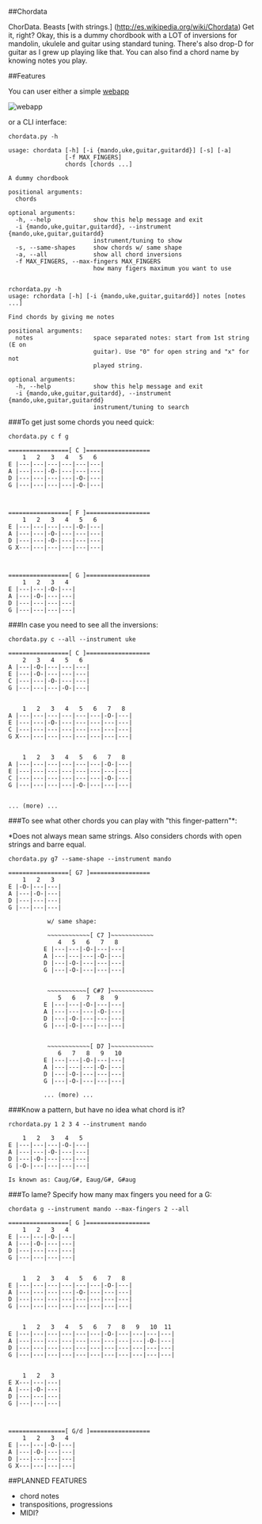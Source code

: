 ##Chordata

ChorData. Beasts [with strings.] (http://es.wikipedia.org/wiki/Chordata) Get it, right? Okay, this is a dummy chordbook with a LOT of inversions for mandolin, ukulele and guitar using standard tuning. There's also drop-D for guitar as I grew up playing like that. You can also find a chord name by knowing notes you play.

##Features

You can user either a simple [webapp](http://chords.starenka.net)

![webapp](/webapp.png?raw=true "chordata")

or a CLI interface:


    chordata.py -h

    usage: chordata [-h] [-i {mando,uke,guitar,guitardd}] [-s] [-a]
                    [-f MAX_FINGERS]
                    chords [chords ...]

    A dummy chordbook

    positional arguments:
      chords

    optional arguments:
      -h, --help            show this help message and exit
      -i {mando,uke,guitar,guitardd}, --instrument {mando,uke,guitar,guitardd}
                            instrument/tuning to show
      -s, --same-shapes     show chords w/ same shape
      -a, --all             show all chord inversions
      -f MAX_FINGERS, --max-fingers MAX_FINGERS
                            how many figers maximum you want to use


    rchordata.py -h
    usage: rchordata [-h] [-i {mando,uke,guitar,guitardd}] notes [notes ...]

    Find chords by giving me notes

    positional arguments:
      notes                 space separated notes: start from 1st string (E on
                            guitar). Use "0" for open string and "x" for not
                            played string.

    optional arguments:
      -h, --help            show this help message and exit
      -i {mando,uke,guitar,guitardd}, --instrument {mando,uke,guitar,guitardd}
                            instrument/tuning to search


###To get just some chords you need quick:


    chordata.py c f g

    =================[ C ]==================
        1   2   3   4   5   6
    E |---|---|---|---|---|---|
    A |---|---|-O-|---|---|---|
    D |---|---|---|---|-O-|---|
    G |---|---|---|---|-O-|---|



    =================[ F ]==================
        1   2   3   4   5   6
    E |---|---|---|---|-O-|---|
    A |---|---|-O-|---|---|---|
    D |---|---|-O-|---|---|---|
    G X---|---|---|---|---|---|



    =================[ G ]==================
        1   2   3   4
    E |---|---|-O-|---|
    A |---|-O-|---|---|
    D |---|---|---|---|
    G |---|---|---|---|



###In case you need to see all the inversions:


    chordata.py c --all --instrument uke

    =================[ C ]==================
        2   3   4   5   6
    A |---|-O-|---|---|---|
    E |---|-O-|---|---|---|
    C |---|---|-O-|---|---|
    G |---|---|---|-O-|---|


        1   2   3   4   5   6   7   8
    A |---|---|---|---|---|---|-O-|---|
    E |---|---|-O-|---|---|---|---|---|
    C |---|---|---|---|---|---|---|---|
    G X---|---|---|---|---|---|---|---|


        1   2   3   4   5   6   7   8
    A |---|---|---|---|---|---|-O-|---|
    E |---|---|---|---|---|---|---|---|
    C |---|---|---|---|---|---|-O-|---|
    G |---|---|---|---|-O-|---|---|---|


    ... (more) ...


###To see what other chords you can play with "this finger-pattern"*:

*Does not always mean same strings. Also considers chords with open strings and barre equal.


    chordata.py g7 --same-shape --instrument mando

    =================[ G7 ]=================
        1   2   3
    E |-O-|---|---|
    A |---|-O-|---|
    D |---|---|---|
    G |---|---|---|

               w/ same shape:

               ~~~~~~~~~~~~[ C7 ]~~~~~~~~~~~~
                  4   5   6   7   8
              E |---|---|-O-|---|---|
              A |---|---|---|-O-|---|
              D |---|-O-|---|---|---|
              G |---|-O-|---|---|---|


               ~~~~~~~~~~~[ C#7 ]~~~~~~~~~~~~
                  5   6   7   8   9
              E |---|---|-O-|---|---|
              A |---|---|---|-O-|---|
              D |---|-O-|---|---|---|
              G |---|-O-|---|---|---|


               ~~~~~~~~~~~~[ D7 ]~~~~~~~~~~~~
                  6   7   8   9   10
              E |---|---|-O-|---|---|
              A |---|---|---|-O-|---|
              D |---|-O-|---|---|---|
              G |---|-O-|---|---|---|

              ... (more) ...


###Know a pattern, but have no idea what chord is it?

    rchordata.py 1 2 3 4 --instrument mando

        1   2   3   4   5
    E |---|---|---|-O-|---|
    A |---|---|-O-|---|---|
    D |---|-O-|---|---|---|
    G |-O-|---|---|---|---|

    Is known as: Caug/G#, Eaug/G#, G#aug


###To lame? Specify how many max fingers you need for a G:

    chordata g --instrument mando --max-fingers 2 --all

    =================[ G ]==================
        1   2   3   4
    E |---|---|-O-|---|
    A |---|-O-|---|---|
    D |---|---|---|---|
    G |---|---|---|---|


        1   2   3   4   5   6   7   8
    E |---|---|---|---|---|---|-O-|---|
    A |---|---|---|---|-O-|---|---|---|
    D |---|---|---|---|---|---|---|---|
    G |---|---|---|---|---|---|---|---|


        1   2   3   4   5   6   7   8   9   10  11
    E |---|---|---|---|---|---|-O-|---|---|---|---|
    A |---|---|---|---|---|---|---|---|---|-O-|---|
    D |---|---|---|---|---|---|---|---|---|---|---|
    G |---|---|---|---|---|---|---|---|---|---|---|


        1   2   3
    E X---|---|---|
    A |---|-O-|---|
    D |---|---|---|
    G |---|---|---|



    ================[ G/d ]=================
        1   2   3   4
    E |---|---|-O-|---|
    A |---|-O-|---|---|
    D |---|---|---|---|
    G X---|---|---|---|



##PLANNED FEATURES

- chord notes
- transpositions, progressions
- MIDI?
